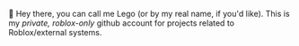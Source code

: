 👋 Hey there, you can call me Lego (or by my real name, if you'd like). This is my *private, roblox-only* github account for projects related to Roblox/external systems.

